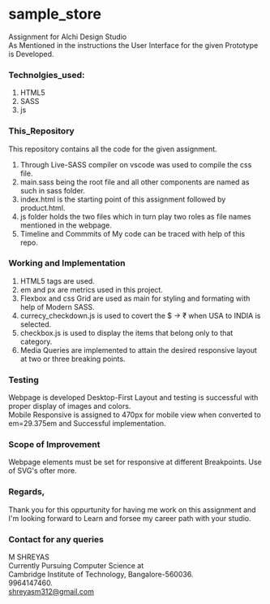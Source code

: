 # sample_store
Assignment for Alchi Design Studio</br>
As Mentioned in the instructions the User Interface for the given Prototype is Developed.</br>
### Technolgies_used:</br>
1. HTML5</br>
2. SASS</br>
3. js</br>
### This_Repository</br>
This repository contains all the code for the given assignment.</br>
1. Through Live-SASS compiler on vscode was used to compile the css file.</br>
2. main.sass being the root file and all other components are named as such in sass folder.</br>
3. index.html is the starting point of this assignment followed by product.html.</br>
4. js folder holds the two files which in turn play two roles as file names mentioned in the webpage.</br>
5. Timeline and Commmits of My code can be traced with help of this repo.</br>
### Working and Implementation</br>
1. HTML5 tags are used.</br>
2. em and px are metrics used in this project.</br>
2. Flexbox and css Grid are used as main for styling and formating with help of Modern SASS.</br>
3. currecy_checkdown.js is used to covert the $ -> ₹ when USA to INDIA is selected.
4. checkbox.js is used to display the items that belong only to that category.
5. Media Queries are implemented to attain the desired responsive layout at two or three breaking points.
### Testing</br>
Webpage is developed Desktop-First Layout and testing is successful with proper display of images and colors.</br>
Mobile Responsive is assigned to 470px for mobile view when converted to em=29.375em and Successful implementation.
### Scope of Improvement</br>
Webpage elements must be set for responsive at different Breakpoints.
Use of SVG's ofter more.</br>
### Regards,</br>
Thank you for this oppurtunity for having me work on this assignment and </br>I'm looking forward to Learn and forsee my career path with your studio.
### Contact for any queries
M SHREYAS</br>
Currently Pursuing Computer Science at</br>
Cambridge Institute of Technology, Bangalore-560036.</br>
9964147460.</br>
shreyasm312@gmail.com</br>
